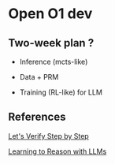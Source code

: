 # Open O1 dev

## Two-week plan ?

- Inference (mcts-like)

- Data + PRM

- Training (RL-like) for LLM

## References

[Let's Verify Step by Step](https://arxiv.org/abs/2305.20050)

[Learning to Reason with LLMs](https://openai.com/index/learning-to-reason-with-llms/)
